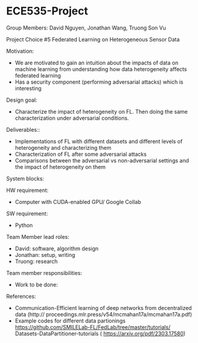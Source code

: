 # ECE535-Project

Group Members: David Nguyen, Jonathan Wang, Truong Son Vu

Project Choice #5 Federated Learning on Heterogeneous Sensor Data

Motivation: 
* We are motivated to gain an intuition about the impacts of data on machine learning from understanding how data heterogeneity affects federated learning
* Has a security component (performing adversarial attacks) which is interesting

Design goal:
* Characterize the impact of heterogeneity on FL. Then doing the same characterization under adversarial conditions.

Deliverables::
* Implementations of FL with different datasets and different levels of heterogeneity and characterizing them
* Characterization of FL after some adversarial attacks
* Comparisons between the adversarial vs non-adversarial settings and the impact of heterogeneity on them

System blocks:

HW requirement:
* Computer with CUDA-enabled GPU/ Google Collab

SW requirement:
* Python

Team Member lead roles:
* David: software, algorithm design
* Jonathan: setup, writing
* Truong: research

Team member responsibilities:
* Work to be done: 

References:
* Communication-Efficient learning of deep networks from decentralized data (http://
proceedings.mlr.press/v54/mcmahan17a/mcmahan17a.pdf)
* Example codes for different data partionings https://github.com/SMILELab-FL/FedLab/tree/master/tutorials/
Datasets-DataPartitioner-tutorials ( https://arxiv.org/pdf/2303.17580)
